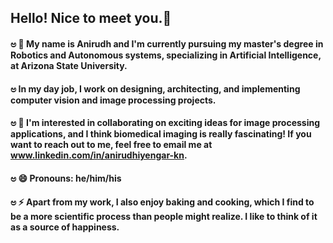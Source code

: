 ## Hello! Nice to meet you.👋 
#### ಅ 🔭 My name is Anirudh and I'm currently pursuing my master's degree in Robotics and Autonomous systems, specializing in Artificial Intelligence, at Arizona State University.
#### ಅ In my day job, I work on designing, architecting, and implementing computer vision and image processing projects.

#### ಅ 👯 I'm interested in collaborating on exciting ideas for image processing applications, and I think biomedical imaging is really fascinating! If you want to reach out to me, feel free to email me at www.linkedin.com/in/anirudhiyengar-kn.
#### ಅ 😄 Pronouns: he/him/his
#### ಅ ⚡ Apart from my work, I also enjoy baking and cooking, which I find to be a more scientific process than people might realize. I like to think of it as a source of happiness.
